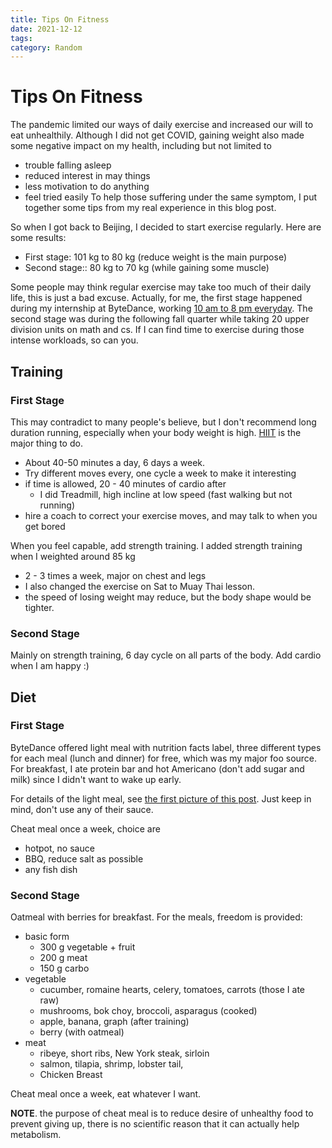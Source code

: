 ```yaml
---
title: Tips On Fitness
date: 2021-12-12
tags:
category: Random
---
```


# Tips On Fitness

The pandemic limited our ways of daily exercise and increased our will to eat unhealthily.
Although I did not get COVID, gaining weight also made some negative impact on my health,
including but not limited to
* trouble falling asleep
* reduced interest in may things
* less motivation to do anything
* feel tried easily
To help those suffering under the same symptom,
I put together some tips from my real experience in this blog post.

So when I got back to Beijing, I decided to start exercise regularly.
Here are some results:
* First stage: 101 kg to 80 kg (reduce weight is the main purpose)
* Second stage:: 80 kg to 70 kg (while gaining some muscle)

Some people may think regular exercise may take too much of their daily life,
this is just a bad excuse.
Actually, for me, the first stage happened during my internship at ByteDance,
working [10 am to 8 pm everyday](https://github.com/996icu/996.ICU). 
The second stage was during the following fall quarter while taking 20 upper division units on math and cs.
If I can find time to exercise during those intense workloads,
so can you.

## Training

### First Stage

This may contradict to many people's believe, but I don't recommend long duration running,
especially when your body weight is high.
[HIIT](https://en.wikipedia.org/wiki/High-intensity_interval_training) is the major thing to do.
* About 40-50 minutes a day, 6 days a week.
* Try different moves every, one cycle a week to make it interesting
* if time is allowed, 20 - 40 minutes of cardio after
  * I did Treadmill, high incline at low speed (fast walking but not running)
* hire a coach to correct your exercise moves, and may talk to when you get bored 

When you feel capable, add strength training.
I added strength training when I weighted around 85 kg
* 2 - 3 times a week, major on chest and legs
* I also changed the exercise on Sat to Muay Thai lesson.
* the speed of losing weight may reduce, but the body shape would be tighter.

### Second Stage

Mainly on strength training, 6 day cycle on all parts of the body.
Add cardio when I am happy :)

## Diet

### First Stage

ByteDance offered light meal with nutrition facts label,
three different types for each meal (lunch and dinner) for free,
which was my major foo source.
For breakfast, I ate protein bar and hot Americano (don't add sugar and milk)
since I didn't want to wake up early.

For details of the light meal, see [the first picture of this post](https://zhuanlan.zhihu.com/p/134611506). Just keep in mind, don't use any of their sauce.

Cheat meal once a week, choice are
  * hotpot, no sauce
  * BBQ, reduce salt as possible
  * any fish dish

### Second Stage

Oatmeal with berries for breakfast.
For the meals, freedom is provided:
* basic form
  * 300 g vegetable + fruit
  * 200 g meat
  * 150 g carbo
* vegetable
  * cucumber, romaine hearts, celery, tomatoes, carrots (those I ate raw)
  * mushrooms, bok choy, broccoli, asparagus (cooked)
  * apple, banana, graph (after training)
  * berry (with oatmeal)
* meat
  * ribeye, short ribs, New York steak, sirloin
  * salmon, tilapia, shrimp, lobster tail,
  * Chicken Breast

Cheat meal once a week, eat whatever I want.

**NOTE**.
the purpose of cheat meal is to reduce desire of unhealthy food to prevent giving up,
there is no scientific reason that it can actually help metabolism.


